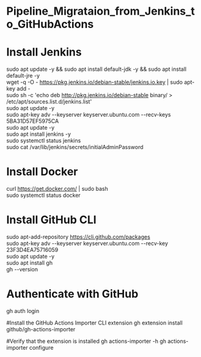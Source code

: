 # Pipeline_Migrataion_from_Jenkins_to_GitHubActions <br>
# Install Jenkins <br>
sudo apt update -y && sudo apt install default-jdk -y && sudo apt install default-jre -y <br>
wget -q -O - https://pkg.jenkins.io/debian-stable/jenkins.io.key | sudo apt-key add - <br>
sudo sh -c 'echo deb http://pkg.jenkins.io/debian-stable binary/ > /etc/apt/sources.list.d/jenkins.list' <br>
sudo apt update -y <br>
sudo apt-key adv --keyserver keyserver.ubuntu.com --recv-keys 5BA31D57EF5975CA <br>
sudo apt update -y <br>
sudo apt install jenkins -y <br>
sudo systemctl status jenkins <br>
sudo cat /var/lib/jenkins/secrets/initialAdminPassword <br>

# Install Docker <br>
curl https://get.docker.com/ | sudo bash <br>
sudo systemctl status docker <br>

# Install GitHub CLI <br>
sudo apt-add-repository https://cli.github.com/packages <br>
sudo apt-key adv --keyserver keyserver.ubuntu.com --recv-key 23F3D4EA75716059 <br>
sudo apt update -y <br>
sudo apt install gh <br>
gh --version <br>

# Authenticate with GitHub <br>
gh auth login <br>

#Install the GitHub Actions Importer CLI extension
gh extension install github/gh-actions-importer

#Verify that the extension is installed
gh actions-importer -h
gh actions-importer configure

